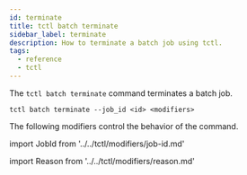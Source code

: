 ```yaml
---
id: terminate
title: tctl batch terminate
sidebar_label: terminate
description: How to terminate a batch job using tctl.
tags:
  - reference
  - tctl
---
```


The `tctl batch terminate` command terminates a batch job.

`tctl batch terminate --job_id <id> <modifiers>`

The following modifiers control the behavior of the command.

<!--JobId-->

import JobId from '../../tctl/modifiers/job-id.md'

<JobId />

<!--Reason-->

import Reason from '../../tctl/modifiers/reason.md'

<Reason />
